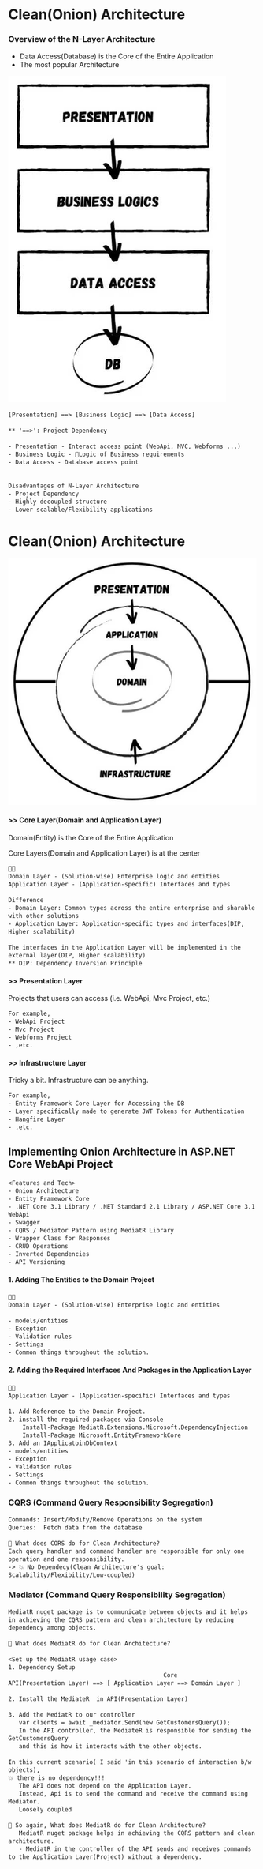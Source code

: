 # Clean(Onion) Architecture


### Overview of the N-Layer Architecture
* Data Access(Database) is the Core of the Entire Application 
* The most popular Architecture 


![N-Layer Architecture](img/N-LayerArchitecture.jpg)
```
[Presentation] ==> [Business Logic] ==> [Data Access]

** '==>': Project Dependency

- Presentation - Interact access point (WebApi, MVC, Webforms ...)
- Business Logic - 🤟Logic of Business requirements
- Data Access - Database access point


Disadvantages of N-Layer Architecture
- Project Dependency
- Highly decoupled structure
- Lower scalable/Flexibility applications
```





# Clean(Onion) Architecture
![clean_architecture](img/clean_architecture.jpg)
#### >> Core Layer(Domain and Application Layer) 
Domain(Entity) is the Core of the Entire Application 

Core Layers(Domain and Application Layer) is at the center

```
🙋💥
Domain Layer - (Solution-wise) Enterprise logic and entities
Application Layer - (Application-specific) Interfaces and types

Difference
- Domain Layer: Common types across the entire enterprise and sharable with other solutions
- Application Layer: Application-specific types and interfaces(DIP, Higher scalability)

The interfaces in the Application Layer will be implemented in the external layer(DIP, Higher scalability)
** DIP: Dependency Inversion Principle
```

#### >>  Presentation Layer
Projects that users can access (i.e. WebApi, Mvc Project, etc.)
```
For example,
- WebApi Project
- Mvc Project
- Webforms Project
- ,etc.
```
#### >>  Infrastructure Layer
Tricky a bit. Infrastructure can be anything.

```
For example,
- Entity Framework Core Layer for Accessing the DB
- Layer specifically made to generate JWT Tokens for Authentication
- Hangfire Layer
- ,etc.

```

## Implementing Onion Architecture in ASP.NET Core WebApi Project

```
<Features and Tech>
- Onion Architecture
- Entity Framework Core
- .NET Core 3.1 Library / .NET Standard 2.1 Library / ASP.NET Core 3.1 WebApi
- Swagger
- CQRS / Mediator Pattern using MediatR Library
- Wrapper Class for Responses
- CRUD Operations
- Inverted Dependencies
- API Versioning

```

#### 1. Adding The Entities to the Domain Project
```
🙋💥
Domain Layer - (Solution-wise) Enterprise logic and entities

- models/entities
- Exception
- Validation rules
- Settings
- Common things throughout the solution.
```


#### 2. Adding the Required Interfaces And Packages in the Application Layer

```
🙋💥
Application Layer - (Application-specific) Interfaces and types

1. Add Reference to the Domain Project.
2. install the required packages via Console
    Install-Package MediatR.Extensions.Microsoft.DependencyInjection
    Install-Package Microsoft.EntityFrameworkCore
3. Add an IApplicatoinDbContext
- models/entities
- Exception
- Validation rules
- Settings
- Common things throughout the solution.
```

### CQRS (Command Query Responsibility Segregation)
```
Commands: Insert/Modify/Remove Operations on the system
Queries:  Fetch data from the database

🤷 What does CORS do for Clean Architecture?
Each query handler and command handler are responsible for only one operation and one responsibility.
-> 💥 No Dependecy(Clean Architecture's goal: Scalability/Flexibility/Low-coupled) 
```

### Mediator (Command Query Responsibility Segregation)
```
MediatR nuget package is to communicate between objects and it helps in achieving the CQRS pattern and clean architecture by reducing dependency among objects.

🤷 What does MediatR do for Clean Architecture?

<Set up the MediatR usage case>
1. Dependency Setup
                                            Core
API(Presentation Layer) ==> [ Application Layer ==> Domain Layer ] 

2. Install the MediateR  in API(Presentation Layer)

3. Add the MediatR to our controller
   var clients = await _mediator.Send(new GetCustomersQuery());  
   In the API controller, the MediateR is responsible for sending the GetCustomersQuery 
   and this is how it interacts with the other objects.

In this current scenario( I said 'in this scenario of interaction b/w objects), 
💥 there is no dependency!!! 
   The API does not depend on the Application Layer.
   Instead, Api is to send the command and receive the command using Mediator.
   Loosely coupled

🤷 So again, What does MediatR do for Clean Architecture?
   MediatR nuget package helps in achieving the CQRS pattern and clean architecture.
   - MediatR in the controller of the API sends and receives commands to the Application Layer(Project) without a dependency.
```

